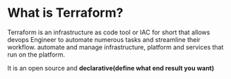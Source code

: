 # What is Terraform?

Terraform is an infrastructure as code tool or IAC for short that allows devops Engineer to automate numerous tasks and streamline their workflow.
automate and manage infrastructure, platform and services that run on the platform.

It is an open source and **declarative(define what end result you want)**
